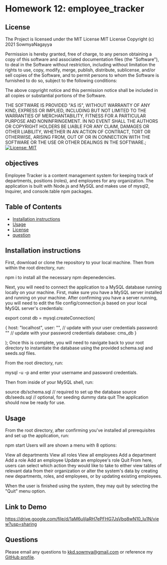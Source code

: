 # Homework 12: employee_tracker

## License
  The Project is licensed under the MIT License
  MIT License
  Copyright (c) 2021 SowmyaNagayya

  Permission is hereby granted, free of charge, to any person obtaining a copy
  of this software and associated documentation files (the "Software"), to deal
  in the Software without restriction, including without limitation the rights
  to use, copy, modify, merge, publish, distribute, sublicense, and/or sell
  copies of the Software, and to permit persons to whom the Software is
  furnished to do so, subject to the following conditions:
  
  The above copyright notice and this permission notice shall be included in all
  copies or substantial portions of the Software.
  
  THE SOFTWARE IS PROVIDED "AS IS", WITHOUT WARRANTY OF ANY KIND, EXPRESS OR
  IMPLIED, INCLUDING BUT NOT LIMITED TO THE WARRANTIES OF MERCHANTABILITY,
  FITNESS FOR A PARTICULAR PURPOSE AND NONINFRINGEMENT. IN NO EVENT SHALL THE
  AUTHORS OR COPYRIGHT HOLDERS BE LIABLE FOR ANY CLAIM, DAMAGES OR OTHER
  LIABILITY, WHETHER IN AN ACTION OF CONTRACT, TORT OR OTHERWISE, ARISING FROM,
  OUT OF OR IN CONNECTION WITH THE SOFTWARE OR THE USE OR OTHER DEALINGS IN THE
  SOFTWARE.;
  [![License: MIT](https://img.shields.io/badge/License-MIT-yellow.svg)](https://opensource.org/licenses/MIT) 

  ## objectives
  Employee Tracker is a content management system for keeping track of departments, positions (roles), and employees for any organization. The application is built with Node.js and MySQL and makes use of mysql2, Inquirer, and console.table npm packages.


  ## Table of Contents 
  - [Installation instructions](#installationinstructions)
  - [Usage](#usage)
  - [License](#license)
  - [question](#Questions)
  
  ## Installation instructions
  First, download or clone the repository to your local machine. Then from within the root directory, run:

  npm i
  to install all the necessary npm depenedencies.

  Next, you will need to connect the application to a MySQL database running locally on your machine. First, make sure you have a MySQL server installed and running on your machine. After confirming you have a server running, you will need to edit the file config/connection.js based on your local MySQL server's credentials:

  export const db = mysql.createConnection(
  
   {
     host: "localhost",
     user: "",                 // update with your user credentials
     password: ""              // update with your password credentials
     database: cms_db
   }
  
 );
  Once this is complete, you will need to navigate back to your root directory to instantiate the database using the provided schema.sql and seeds.sql files.

  From the root directory, run:

  mysql -u <username> -p 
  and enter your username and password credentials.

  Then from inside of your MySQL shell, run:

  source db/schema.sql  // required to set up the database
  source db/seeds.sql   // optional, for seeding dummy data
  quit
  The application should now be ready for use.


  ## Usage
  From the root directory, after confirming you've installed all prerequisites and set up the application, run:

  npm start
  Users will are shown a menu with 8 options:

  View all departments
  View all roles
  View all employees
  Add a department
  Add a role
  Add an employee
  Update an employee's role
  Quit
  From here, users can select which action they would like to take to either view tables of relevant data from their organization or alter the system's data by creating new departments, roles, and employees, or by updating existing employees.

  When the user is finished using the system, they may quit by selecting the "Quit" menu option.

  ## Link to Demo
  https://drive.google.com/file/d/1aM6uljIaRH7ePFHG7JsVbq8wN10_lu1N/view?usp=sharing


  ## Questions
  Please email any questions to kkd.sowmya@gmail.com or reference my [GitHub profile](https://github.com/SowmyaNagayya).